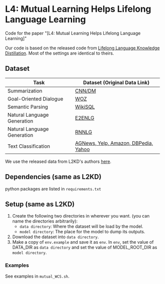 # L4: Mutual Learning Helps Lifelong Language Learning

Code for the paper "[L4: Mutual Learning Helps Lifelong Language Learning]"  

Our code is based on the released code from [Lifelong Language Knowledge Distillation](https://github.com/voidism/L2KD). Most of the settings are identical to theirs.

## Dataset

| Task | Dataset (Original Data Link) |
| ---- | ------- |
| Summarization | [CNN/DM](https://cs.nyu.edu/~kcho/DMQA/) |
| Goal-Oriented Dialogue | [WOZ](https://github.com/nmrksic/neural-belief-tracker/tree/master/data/woz) |
| Semantic Parsing | [WikiSQL](https://github.com/salesforce/WikiSQL) |
| Natural Language Generation | [E2ENLG](https://github.com/tuetschek/e2e-dataset) |
| Natural Language Generation | [RNNLG](https://github.com/shawnwun/RNNLG) |
| Text Classification | [AGNews, Yelp, Amazon, DBPedia, Yahoo](http://goo.gl/JyCnZq) |

We use the released data from L2KD's authors [here](https://www.dropbox.com/s/t51qq9lzz0gtg7m/l2kd_data.zip).

## Dependencies (same as L2KD)
python packages are listed in `requirements.txt`

## Setup (same as L2KD)
1. Create the following two directories in wherever you want. (you can name the directories arbitrarily):
    - `data directory`: Where the dataset will be load by the model.
    - `model directory`: The place for the model to dump its outputs.
2. Download the dataset into `data directory`.
3. Make a copy of `env.example` and save it as `env`. In `env`, set the value of DATA_DIR as `data directory` and set the value of  MODEL_ROOT_DIR as `model directory`.

### Examples

See examples in `mutual_WCS.sh`.
